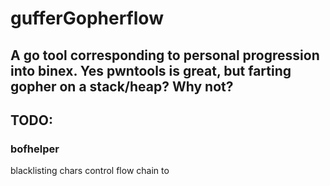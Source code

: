 # gufferGopherflow
## A go tool corresponding to personal progression into binex. Yes pwntools is great, but farting gopher on a stack/heap? Why not?


## TODO:

### bofhelper 
blacklisting chars control flow chain to 
